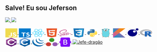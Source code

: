 ## Salve! Eu sou Jeferson

 <div>
  <a href="https://github.com/Jeferson-Js">
  <img height="180em" src="https://github-readme-stats.vercel.app/api?username=Jeferson-Jso&show_icons=true&theme=dark&include_all_commits=true&count_private=true"/>
  <img height="180em" src="https://github-readme-stats.vercel.app/api/top-langs/?username=Jeferson-Jso&layout=compact&langs_count=7&theme=dark"/>
</div>
<div style="display: inline_block"><br>
  <img align="center" alt="Jefe-Js" height="30" width="40" src="https://raw.githubusercontent.com/devicons/devicon/master/icons/javascript/javascript-plain.svg">
  <img align="center" alt="Jefe-Ts" height="30" width="40" src="https://raw.githubusercontent.com/devicons/devicon/master/icons/typescript/typescript-plain.svg">
  <img align="center" alt="Jefe-React" height="30" width="40" src="https://raw.githubusercontent.com/devicons/devicon/master/icons/react/react-original.svg">
  <img align="center" alt="Jefe-HTML" height="30" width="40" src="https://raw.githubusercontent.com/devicons/devicon/master/icons/html5/html5-original.svg">
 <img align="center" alt="Jefe-sass" height="30" width="40" src="https://raw.githubusercontent.com/devicons/devicon/master/icons/sass/sass-original.svg">
  <img align="center" alt="Jefe-CSS" height="30" width="40" src="https://raw.githubusercontent.com/devicons/devicon/master/icons/css3/css3-original.svg">
  <img align="center" alt="Jefe-Python" height="30" width="40" src="https://raw.githubusercontent.com/devicons/devicon/master/icons/python/python-original.svg">
  <img align="center" alt="Jefe-go" height="30" width="40" src="https://raw.githubusercontent.com/devicons/devicon/master/icons/go/go-original.svg">
 <img align="center" alt="Jefe-kotlin" height="30" width="40" src="https://raw.githubusercontent.com/devicons/devicon/master/icons/kotlin/kotlin-original.svg">
 <img align="center" alt="Jefe-lua" height="30" width="40" src="https://raw.githubusercontent.com/devicons/devicon/master/icons/lua/lua-original.svg">
 <img align="center" alt="Jefe-r" height="30" width="40" src="https://raw.githubusercontent.com/devicons/devicon/master/icons/r/r-original.svg">
 <img align="center" alt="Jefe-Csharp" height="30" width="40" src="https://raw.githubusercontent.com/devicons/devicon/master/icons/csharp/csharp-original.svg">
 <img align="center" alt="Jefe-C" height="30" width="40" src="https://raw.githubusercontent.com/devicons/devicon/master/icons/c/c-original.svg">
 <img align="center" alt="Jefe-jquery" height="30" width="40" src="https://raw.githubusercontent.com/devicons/devicon/master/icons/jquery/jquery-original.svg">
 <img align="center" alt="Jefe-julia" height="30" width="40" src="https://raw.githubusercontent.com/devicons/devicon/master/icons/julia/julia-original.svg">
 <img align="center" alt="Jefe-bootstrap" height="30" width="40" src="https://raw.githubusercontent.com/devicons/devicon/master/icons/bootstrap/bootstrap-original.svg">
 <img align="center" alt="Jefe-dragão" src="https://pa1.narvii.com/6555/7c22ec088c929ce4753d4c4baa4994c6019f02a6_hq.gif" height="170">

 </div>
